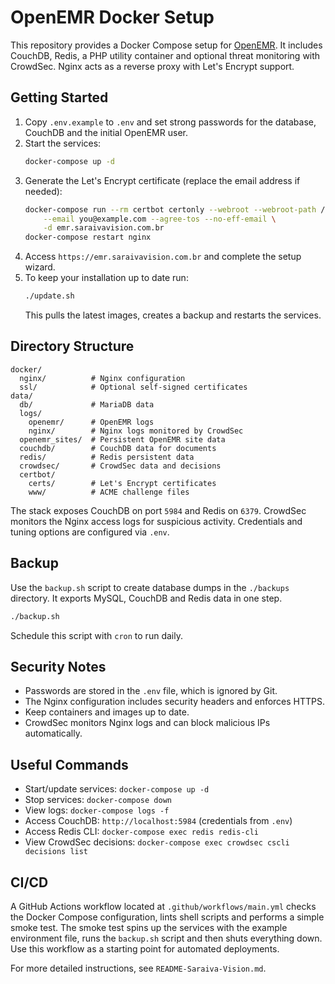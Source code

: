 # OpenEMR Docker Setup

This repository provides a Docker Compose setup for [OpenEMR](https://www.open-emr.org/). It includes CouchDB, Redis, a PHP utility container and optional threat monitoring with CrowdSec. Nginx acts as a reverse proxy with Let's Encrypt support.

## Getting Started

1. Copy `.env.example` to `.env` and set strong passwords for the database, CouchDB and the initial OpenEMR user.
2. Start the services:
   ```bash
   docker-compose up -d
   ```
3. Generate the Let's Encrypt certificate (replace the email address if needed):
   ```bash
   docker-compose run --rm certbot certonly --webroot --webroot-path /var/www/certbot \
       --email you@example.com --agree-tos --no-eff-email \
       -d emr.saraivavision.com.br
   docker-compose restart nginx
   ```
4. Access `https://emr.saraivavision.com.br` and complete the setup wizard.
5. To keep your installation up to date run:
   ```bash
   ./update.sh
   ```
   This pulls the latest images, creates a backup and restarts the services.

## Directory Structure

```
docker/
  nginx/          # Nginx configuration
  ssl/            # Optional self‑signed certificates
data/
  db/             # MariaDB data
  logs/
    openemr/      # OpenEMR logs
    nginx/        # Nginx logs monitored by CrowdSec
  openemr_sites/  # Persistent OpenEMR site data
  couchdb/        # CouchDB data for documents
  redis/          # Redis persistent data
  crowdsec/       # CrowdSec data and decisions
  certbot/
    certs/        # Let's Encrypt certificates
    www/          # ACME challenge files
```

The stack exposes CouchDB on port `5984` and Redis on `6379`. CrowdSec monitors
the Nginx access logs for suspicious activity. Credentials and tuning options
are configured via `.env`.

## Backup

Use the `backup.sh` script to create database dumps in the `./backups` directory.
It exports MySQL, CouchDB and Redis data in one step.

```bash
./backup.sh
```

Schedule this script with `cron` to run daily.

## Security Notes

- Passwords are stored in the `.env` file, which is ignored by Git.
- The Nginx configuration includes security headers and enforces HTTPS.
- Keep containers and images up to date.
- CrowdSec monitors Nginx logs and can block malicious IPs automatically.

## Useful Commands

- Start/update services: `docker-compose up -d`
- Stop services: `docker-compose down`
- View logs: `docker-compose logs -f`
- Access CouchDB: `http://localhost:5984` (credentials from `.env`)
- Access Redis CLI: `docker-compose exec redis redis-cli`
- View CrowdSec decisions: `docker-compose exec crowdsec cscli decisions list`

## CI/CD

A GitHub Actions workflow located at `.github/workflows/main.yml` checks the
Docker Compose configuration, lints shell scripts and performs a simple smoke
test. The smoke test spins up the services with the example environment file,
runs the `backup.sh` script and then shuts everything down. Use this workflow as
a starting point for automated deployments.

For more detailed instructions, see `README-Saraiva-Vision.md`.
